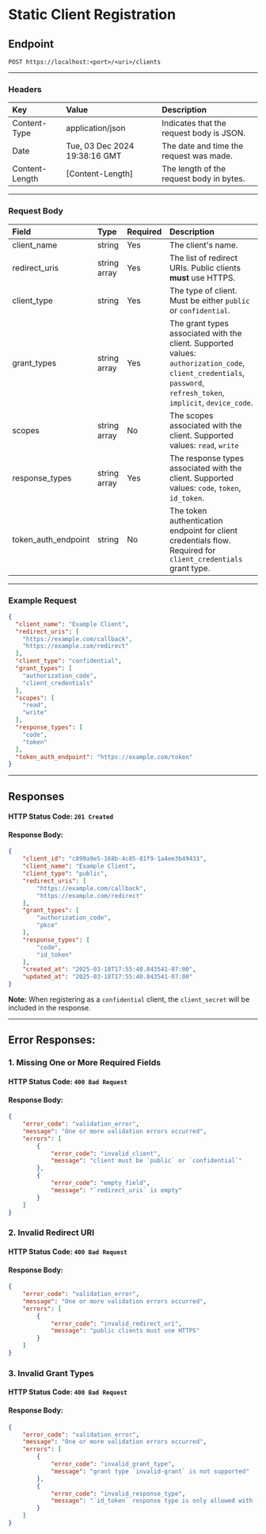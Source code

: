 # Static Client Registration
## Endpoint
```
POST https://localhost:<port>/<uri>/clients
```
---
### Headers
| Key             | Value                         | Description                              |
| :-------------- | :---------------------------- | :----------------------------------------|
| Content-Type    | application/json              | Indicates that the request body is JSON. |
| Date            | Tue, 03 Dec 2024 19:38:16 GMT | The date and time the request was made.  |
| Content-Length  | [Content-Length]              | The length of the request body in bytes. |
---
### Request Body
| Field                | Type          | Required | Description                                         |
| :--------------------| :-------------| :--------| :---------------------------------------------------|
| client_name          | string        | Yes      | The client's name.                                  |
| redirect_uris        | string array  | Yes      | The list of redirect URIs. Public clients **must** use HTTPS. |
| client_type          | string        | Yes      | The type of client. Must be either `public` or `confidential`. |
| grant_types          | string array  | Yes      | The grant types associated with the client. Supported values: `authorization_code`, `client_credentials`, `password`, `refresh_token`, `implicit`, `device_code`. |
| scopes               | string array  | No       | The scopes associated with the client. Supported values: `read`, `write`       |
| response_types       | string array  | Yes      | The response types associated with the client. Supported values: `code`, `token`, `id_token`. |
| token_auth_endpoint  | string        | No       | The token authentication endpoint for client credentials flow. Required for `client_credentials` grant type. |
---
### Example Request
```json
{
  "client_name": "Example Client",
  "redirect_uris": [
    "https://example.com/callback",
    "https://example.com/redirect"
  ],
  "client_type": "confidential",
  "grant_types": [
    "authorization_code",
    "client_credentials"
  ],
  "scopes": [
    "read",
    "write"
  ],
  "response_types": [
    "code",
    "token"
  ],
  "token_auth_endpoint": "https://example.com/token"
}
```
---
## Responses
#### HTTP Status Code: `201 Created`
#### Response Body:
```json
{
    "client_id": "c899a9e5-168b-4c85-81f9-1a4ee3b49431",
    "client_name": "Example Client",
    "client_type": "public",
    "redirect_uris": [
        "https://example.com/callback",
        "https://example.com/redirect"
    ],
    "grant_types": [
        "authorization_code",
        "pkce"
    ],
    "response_types": [
        "code",
        "id_token"
    ],
    "created_at": "2025-03-18T17:55:40.843541-07:00",
    "updated_at": "2025-03-18T17:55:40.843541-07:00"
}
```
**Note:** When registering as a `confidential` client, the `client_secret` will be included in the response.

---
## Error Responses:
### 1. Missing One or More Required Fields
#### HTTP Status Code: `400 Bad Request`
#### Response Body:
```json
{
    "error_code": "validation_error",
    "message": "One or more validation errors occurred",
    "errors": [
        {
            "error_code": "invalid_client",
            "message": "client must be `public` or `confidential`"
        },
        {
            "error_code": "empty_field",
            "message": "`redirect_uris` is empty"
        }
    ]
}
```

### 2. Invalid Redirect URI
#### HTTP Status Code: `400 Bad Request`
#### Response Body:
```json
{
    "error_code": "validation_error",
    "message": "One or more validation errors occurred",
    "errors": [
        {
            "error_code": "invalid_redirect_uri",
            "message": "public clients must use HTTPS"
        }
    ]
}
```

### 3. Invalid Grant Types
#### HTTP Status Code: `400 Bad Request`
#### Response Body:
```json
{
    "error_code": "validation_error",
    "message": "One or more validation errors occurred",
    "errors": [
        {
            "error_code": "invalid_grant_type",
            "message": "grant type `invalid-grant` is not supported"
        },
        {
            "error_code": "invalid_response_type",
            "message": "`id_token` response type is only allowed with `authorization_code`, `device_code`, or `implicit` grant types"
        }
    ]
}
```

